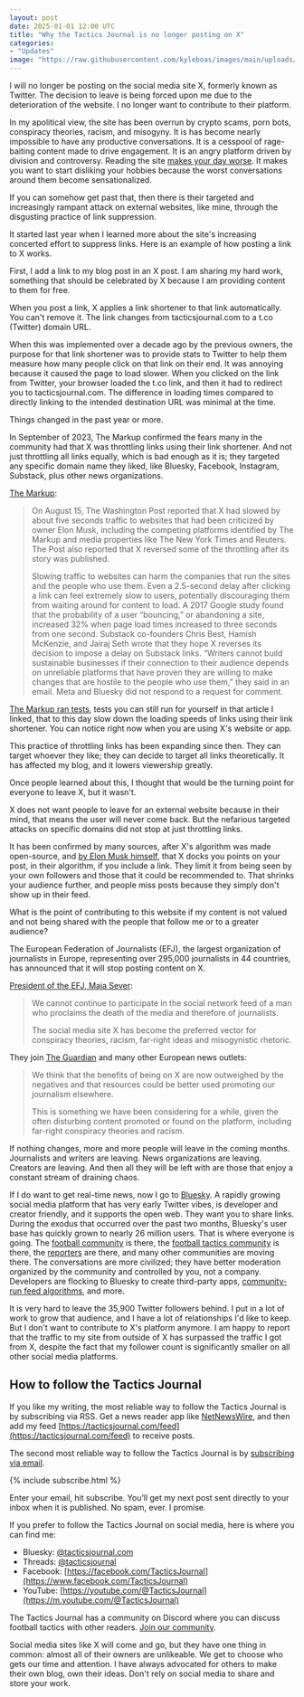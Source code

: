```yaml
---
layout: post
date: 2025-01-01 12:00 UTC
title: "Why the Tactics Journal is no longer posting on X"
categories:
- "Updates"
image: "https://raw.githubusercontent.com/kyleboas/images/main/uploads/2024/12/29/Image-29Dec2024_15:15:51.png"
---
```


I will no longer be posting on the social media site X, formerly known as Twitter. The decision to leave is being forced upon me due to the deterioration of the website. I no longer want to contribute to their platform.

<!---more--->

In my apolitical view, the site has been overrun by crypto scams, porn bots, conspiracy theories, racism, and misogyny. It is has become nearly impossible to have any productive conversations. It is a cesspool of rage-baiting content made to drive engagement. It is an angry platform driven by division and controversy. Reading the site [makes your day worse](https://holapapi.substack.com/p/x-out). It makes you want to start disliking your hobbies because the worst conversations around them become sensationalized.

If you can somehow get past that, then there is their targeted and increasingly rampant attack on external websites, like mine, through the disgusting practice of link suppression.

It started last year when I learned more about the site's increasing concerted effort to suppress links. Here is an example of how posting a link to X works.

First, I add a link to my blog post in an X post. I am sharing my hard work, something that should be celebrated by X because I am providing content to them for free.

When you post a link, X applies a link shortener to that link automatically. You can't remove it. The link changes from tacticsjournal.com to a t.co (Twitter) domain URL. 

When this was implemented over a decade ago by the previous owners, the purpose for that link shortener was to provide stats to Twitter to help them measure how many people click on that link on their end. It was annoying because it caused the page to load slower. When you clicked on the link from Twitter, your browser loaded the t.co link, and then it had to redirect you to tacticsjournal.com. The difference in loading times compared to directly linking to the intended destination URL was minimal at the time.

Things changed in the past year or more.

In September of 2023, The Markup confirmed the fears many in the community had that X was throttling links using their link shortener. And not just throttling all links equally, which is bad enough as it is; they targeted any specific domain name they liked, like Bluesky, Facebook, Instagram, Substack, plus other news organizations.

[The Markup](https://themarkup.org/investigations/2023/09/15/twitter-is-still-throttling-competitors-links-check-for-yourself):

> On August 15, The Washington Post reported that X had slowed by about five seconds traffic to websites that had been criticized by owner Elon Musk, including the competing platforms identified by The Markup and media properties like The New York Times and Reuters. The Post also reported that X reversed some of the throttling after its story was published.
> 
> Slowing traffic to websites can harm the companies that run the sites and the people who use them. Even a 2.5-second delay after clicking a link can feel extremely slow to users, potentially discouraging them from waiting around for content to load. A 2017 Google study found that the probability of a user “bouncing,” or abandoning a site, increased 32% when page load times increased to three seconds from one second. Substack co-founders Chris Best, Hamish McKenzie, and Jairaj Seth wrote that they hope X reverses its decision to impose a delay on Substack links. “Writers cannot build sustainable businesses if their connection to their audience depends on unreliable platforms that have proven they are willing to make changes that are hostile to the people who use them,” they said in an email. Meta and Bluesky did not respond to a request for comment. 

[The Markup ran tests](https://themarkup.org/investigations/2023/09/15/twitter-is-still-throttling-competitors-links-check-for-yourself), tests you can still run for yourself in that article I linked, that to this day slow down the loading speeds of links using their link shortener. You can notice right now when you are using X's website or app.

This practice of throttling links has been expanding since then. They can target whoever they like; they can decide to target all links theoretically. It has affected my blog, and it lowers viewership greatly.

Once people learned about this, I thought that would be the turning point for everyone to leave X, but it wasn't.

X does not want people to leave for an external website because in their mind, that means the user will never come back. But the nefarious targeted attacks on specific domains did not stop at just throttling links.

It has been confirmed by many sources, after X's algorithm was made open-source, and [by Elon Musk himself](https://cybernews.com/news/musk-x-posts-with-links-suppression/), that X docks you points on your post, in their algorithm, if you include a link. They limit it from being seen by your own followers and those that it could be recommended to. That shrinks your audience further, and people miss posts because they simply don't show up in their feed.

What is the point of contributing to this website if my content is not valued and not being shared with the people that follow me or to a greater audience?

The European Federation of Journalists (EFJ), the largest organization of journalists in Europe, representing over 295,000 journalists in 44 countries, has announced that it will stop posting content on X.

[President of the EFJ, Maja Sever](https://www.thelondoneconomic.com/news/media/european-federation-of-journalists-to-stop-posting-content-on-x-386598/):

> We cannot continue to participate in the social network feed of a man who proclaims the death of the media and therefore of journalists.
> 
> The social media site X has become the preferred vector for conspiracy theories, racism, far-right ideas and misogynistic rhetoric.

They join [The Guardian](https://www.theguardian.com/media/2024/nov/13/why-the-guardian-is-no-longer-posting-on-x) and many other European news outlets:

> We think that the benefits of being on X are now outweighed by the negatives and that resources could be better used promoting our journalism elsewhere.
> 
> This is something we have been considering for a while, given the often disturbing content promoted or found on the platform, including far-right conspiracy theories and racism.

If nothing changes, more and more people will leave in the coming months. Journalists and writers are leaving. News organizations are leaving. Creators are leaving. And then all they will be left with are those that enjoy a constant stream of draining chaos.

If I do want to get real-time news, now I go to [Bluesky](https://bsky.app). A rapidly growing social media platform that has very early Twitter vibes, is developer and creator friendly, and it supports the open web. They want you to share links. During the exodus that occurred over the past two months, Bluesky's user base has quickly grown to nearly 26 million users. That is where everyone is going. The [football community](https://bsky.app/profile/did:plc:k4wb5un5qj3yyvfjqg2ru7xa/lists/3latzdktcsb2p) is there, the [football tactics community](https://bsky.app/profile/did:plc:k4wb5un5qj3yyvfjqg2ru7xa/lists/3latysx7vda23) is there, the [reporters](https://bsky.app/profile/kyleboas.com/lists/3lavzh72qhn2c) are there, and many other communities are moving there. The conversations are more civilized; they have better moderation organized by the community and controlled by you, not a company. Developers are flocking to Bluesky to create third-party apps, [community-run feed algorithms](https://bsky.app/profile/did:plc:7w24ow4h2ntfosqfjswneio2), and more.

It is very hard to leave the 35,900 Twitter followers behind. I put in a lot of work to grow that audience, and I have a lot of relationships I'd like to keep. But I don't want to contribute to X's platform anymore. I am happy to report that the traffic to my site from outside of X has surpassed the traffic I got from X, despite the fact that my follower count is significantly smaller on all other social media platforms.

## How to follow the Tactics Journal

If you like my writing, the most reliable way to follow the Tactics Journal is by subscribing via RSS. Get a news reader app like [NetNewsWire](https://apps.apple.com/us/app/netnewswire-rss-reader/id1480640210), and then add my feed [https://tacticsjournal.com/feed](https://tacticsjournal.com/feed) to receive posts.

The second most reliable way to follow the Tactics Journal is by [subscribing via email](https://tacticsjournal.com/subscribe/).

{% include subscribe.html %}

Enter your email, hit subscribe. You’ll get my next post sent directly to your inbox when it is published. No spam, ever. I promise.

If you prefer to follow the Tactics Journal on social media, here is where you can find me:

- Bluesky: [@tacticsjournal.com](https://bsky.app/profile/tacticsjournal.com)
- Threads: [@tacticsjournal](https://www.threads.net/@tacticsjournal)
- Facebook: [https://facebook.com/TacticsJournal](https://www.facebook.com/TacticsJournal) 
- YouTube: [https://youtube.com/@TacticsJournal](https://m.youtube.com/@TacticsJournal)

The Tactics Journal has a community on Discord where you can discuss football tactics with other readers. [Join our community](https://discord.gg/7fhGJAZjwB).

Social media sites like X will come and go, but they have one thing in common: almost all of their owners are unlikeable. We get to choose who gets our time and attention. I have always advocated for others to make their own blog, own their ideas. Don't rely on social media to share and store your work.